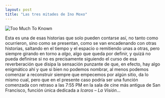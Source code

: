 ```yaml
---
layout: post
title: "Las tres mitades de Ino Moxo" 
---
```


![Too Much To Known](http://res.cloudinary.com/dvpnma71c/image/upload/c_scale,w_900/v1510937285/IMG_0064_bkqf1s.jpg)

Esta es una de esas historias que solo pueden contarse así, no tanto como ocurrieron, sino como se  presentan, como se van encadenando con otras historias, saltando en el tiempo y el espacio o remitiendo unas a otras, pero siempre girando en torno a *algo*, algo que queda por definir, y quizá no pueda definirse si no es precisamente siguiendo el curso de esa reverberación que disipa la sensación punzante de que, en efecto, hay algo enigmático ahí y que si bien no podemos nombrar, al menos podemos comenzar a reconstruir siempre que empecemos por algún sitio, da lo mismo cual, pero que en el presente caso podría ser una función comenzada con retraso a las 7:55 PM en la sala de cine más antigua de San Francisco, función única dedicada a *Icaros – La Visión*...



